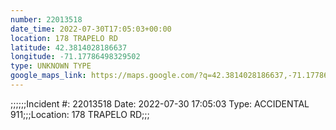 ```yaml
---
number: 22013518
date_time: 2022-07-30T17:05:03+00:00
location: 178 TRAPELO RD
latitude: 42.3814028186637
longitude: -71.17786498329502
type: UNKNOWN TYPE
google_maps_link: https://maps.google.com/?q=42.3814028186637,-71.17786498329502
---
```


;;;;;;Incident #: 22013518   Date: 2022-07-30 17:05:03   Type: ACCIDENTAL 911;;;Location: 178 TRAPELO RD;;;

